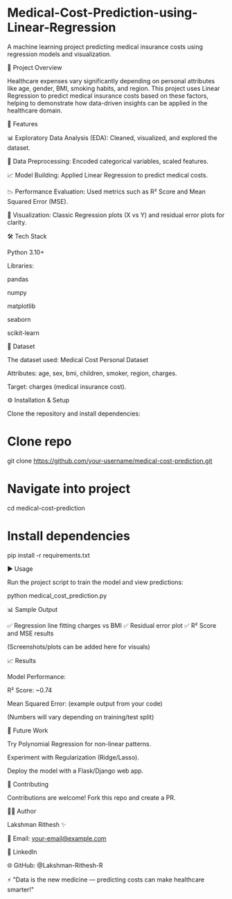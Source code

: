 # Medical-Cost-Prediction-using-Linear-Regression
A machine learning project predicting medical insurance costs using regression models and visualization.

📌 Project Overview

Healthcare expenses vary significantly depending on personal attributes like age, gender, BMI, smoking habits, and region.
This project uses Linear Regression to predict medical insurance costs based on these factors, helping to demonstrate how data-driven insights can be applied in the healthcare domain.

🚀 Features

📊 Exploratory Data Analysis (EDA): Cleaned, visualized, and explored the dataset.

🧹 Data Preprocessing: Encoded categorical variables, scaled features.

📈 Model Building: Applied Linear Regression to predict medical costs.

📉 Performance Evaluation: Used metrics such as R² Score and Mean Squared Error (MSE).

🎨 Visualization: Classic Regression plots (X vs Y) and residual error plots for clarity.

🛠️ Tech Stack

Python 3.10+

Libraries:

pandas

numpy

matplotlib

seaborn

scikit-learn

📂 Dataset

The dataset used: Medical Cost Personal Dataset

Attributes: age, sex, bmi, children, smoker, region, charges.

Target: charges (medical insurance cost).

⚙️ Installation & Setup

Clone the repository and install dependencies:

# Clone repo
git clone https://github.com/your-username/medical-cost-prediction.git

# Navigate into project
cd medical-cost-prediction

# Install dependencies
pip install -r requirements.txt

▶️ Usage

Run the project script to train the model and view predictions:

python medical_cost_prediction.py

📊 Sample Output

✅ Regression line fitting charges vs BMI
✅ Residual error plot
✅ R² Score and MSE results

(Screenshots/plots can be added here for visuals)

📈 Results

Model Performance:

R² Score: ~0.74

Mean Squared Error: (example output from your code)

(Numbers will vary depending on training/test split)

🔮 Future Work

Try Polynomial Regression for non-linear patterns.

Experiment with Regularization (Ridge/Lasso).

Deploy the model with a Flask/Django web app.

🤝 Contributing

Contributions are welcome! Fork this repo and create a PR.

🧑‍💻 Author

Lakshman Rithesh ✨

📧 Email: your-email@example.com

🔗 LinkedIn

🌐 GitHub: @Lakshman-Rithesh-R

⚡ "Data is the new medicine — predicting costs can make healthcare smarter!"
